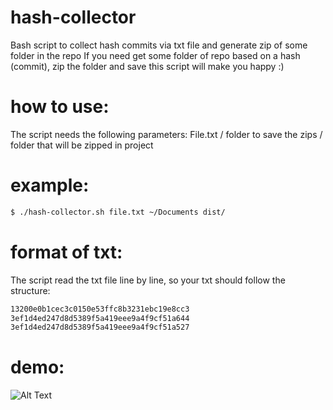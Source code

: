 # hash-collector
Bash script to collect hash commits via txt file and generate zip of some folder in the repo
If you need get some folder of repo based on a hash (commit), zip the folder and save this script will make you happy :)

# how to use:
The script needs the following parameters:
File.txt / folder to save the zips / folder that will be zipped in project

# example:
```sh
$ ./hash-collector.sh file.txt ~/Documents dist/
```

# format of txt:
The script read the txt file line by line, so your txt should follow the structure:

```txt
13200e0b1cec3c0150e53ffc8b3231ebc19e8cc3
3ef1d4ed247d8d5389f5a419eee9a4f9cf51a644
3ef1d4ed247d8d5389f5a419eee9a4f9cf51a527
```

# demo:
![Alt Text](https://i.imgur.com/aILelLW.gif)


